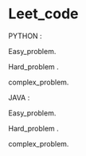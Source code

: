 # Leet_code
PYTHON :

  Easy_problem.
  
  Hard_problem .
  
  complex_problem.

JAVA :

 Easy_problem.
  
  Hard_problem .
  
  complex_problem.


